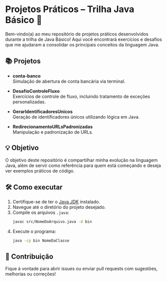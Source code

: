 # Projetos Práticos – Trilha Java Básico 🚀

Bem-vindo(a) ao meu repositório de projetos práticos desenvolvidos durante a trilha de Java Básico! Aqui você encontrará exercícios e desafios que me ajudaram a consolidar os principais conceitos da linguagem Java.

## 📚 Projetos

- **conta-banco**  
  Simulação de abertura de conta bancária via terminal.

- **DesafioControleFluxo**  
  Exercícios de controle de fluxo, incluindo tratamento de exceções personalizadas.

- **GerarIdentificadoresUnicos**  
  Geração de identificadores únicos utilizando lógica em Java.

- **RedirecionamentoURLsPadronizadas**  
  Manipulação e padronização de URLs.

## 💡 Objetivo

O objetivo deste repositório é compartilhar minha evolução na linguagem Java, além de servir como referência para quem está começando e deseja ver exemplos práticos de código.

## 🛠️ Como executar

1. Certifique-se de ter o [Java JDK](https://www.oracle.com/java/technologies/downloads/) instalado.
2. Navegue até o diretório do projeto desejado.
3. Compile os arquivos `.java`:
   ```sh
   javac src/NomeDoArquivo.java -d bin
   ```
4. Execute o programa:
   ```sh
   java -cp bin NomeDaClasse
   ```

## 🤝 Contribuição

Fique à vontade para abrir issues ou enviar pull requests com sugestões, melhorias ou correções!
